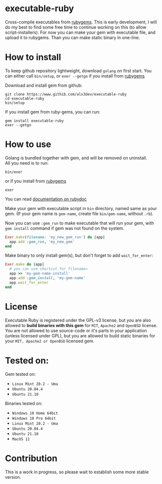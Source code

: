 # executable-ruby

Cross-compile executables from [rubygems](https://rubygems.org). This is early development, I will do my best to find some free time to continue working on this (to allow script-installers). For now you can make your gem with executable file, and upload it to rubygems. Than you can make static binary in one-line.

# How to install

To keep github repository lightweight, download `golang` on first start. You can either call `bin/setup`, or `exer --getgo` if you install from [rubygems](https://rubygems.org/alx3dev/executable-ruby)

Download and install gem from github:

`git clone https://www.githib.com/alx3dev/executable-ruby`  
`cd executable-ruby`  
`bin/setup`

If you install gem from ruby-gems, you can run:  

`gem install executable-ruby`  
`exer --getgo`

# How to use

Golang is bundled together with gem, and will be removed on uninstall.  
All you need is to run:  

`bin/exer`

or if you install from [rubygems](https://rubygems.org/alx3dev/executable-ruby/0.2.0)

`exer`

You can read [documentation on rubydoc](https://rubydoc.info/gems/executable-ruby)  

Make your gem with executable script in `bin` directory, named same as your gem. (If your gem name is `gem-name`, create file `bin/gem-name`, without `.rb`).

Now you can use `:gem_run` to make executable that will run your gem, with `gem install` command if gem was not found on the system.

```ruby  
Exer.make(filename: 'my_new_gem_run') do |app|
  app.add :gem_run, 'my_new_gem'
end
```  

Make binary to only install gem(s), but don't forget to add `wait_for_enter`:

```ruby  
Exer.make do |app|
  # you can use shortcut for filename=
  app >> 'my-gem-name-install'
  app.add :gem_install, 'my-gem-name'
  app.wait_for_enter
end
```  

# License

Executable Ruby is registered under the GPL-v3 license, but you are also allowed to **build binaries with this gem** for `MIT`, `Apache2` and `OpenBSD` license. You are not allowed to use source-code or it's parts in your application (unless licensed under GPL), but you are allowed to build static binaries for your `MIT, Apache2 or OpenBSD` licensed gem.

# Tested on:

Gem tested on:
 - `Linux Mint 20.2 - Uma`
 - `Ubuntu 20.04.4`
 - `Ubuntu 21.10`

Binaries tested on:
 - `Windows 10 Home 64bit`
 - `Windows 10 Pro 64bit`
 - `Linux Mint 20.2 - Uma`
 - `Ubuntu 20.04.4`
 - `Ubuntu 21.10`
 - `MacOS 11`
 
# Contribution
This is a work in progress, so please wait to establish some more stable version.
